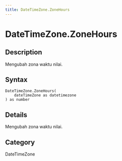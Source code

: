 ```yaml
---
title: DateTimeZone.ZoneHours
---
```


# DateTimeZone.ZoneHours


## Description

Mengubah zona waktu nilai.


## Syntax

```powerquery
DateTimeZone.ZoneHours(
    dateTimeZone as datetimezone
) as number
```


## Details

Mengubah zona waktu nilai.



## Category
DateTimeZone
